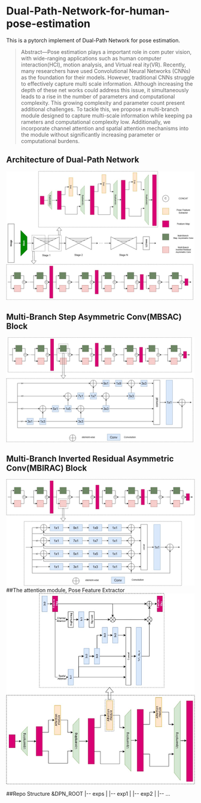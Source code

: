 # Dual-Path-Network-for-human-pose-estimation
This is a pytorch implement of Dual-Path Network for pose estimation.

>Abstract—Pose estimation plays a important role in com
puter vision, with wide-ranging applications such as human
computer interaction(HCI), motion analysis, and Virtual real
ity(VR). Recently, many researchers have used Convolutional
 Neural Networks (CNNs) as the foundation for their models.
 However, traditional CNNs struggle to effectively capture multi
scale information. Although increasing the depth of these net
works could address this issue, it simultaneously leads to a rise
 in the number of parameters and computational complexity.
 This growing complexity and parameter count present additional
 challenges. To tackle this, we propose a multi-branch module
 designed to capture multi-scale information while keeping pa
rameters and computational complexity low. Additionally, we
 incorporate channel attention and spatial attention mechanisms
 into the module without significantly increasing parameter or
 computational burdens.

## Architecture of Dual-Path Network
![image](https://github.com/ps259685/Dual-Path-Network-for-human-pose-estimation/blob/main/DPN/figures/Overall%20Architecture.jpg)
## Multi-Branch Step Asymmetric Conv(MBSAC) Block
![image](https://github.com/ps259685/Dual-Path-Network-for-human-pose-estimation/blob/main/DPN/figures/Multi-Branch%20Step%20Asymmertic%20Conv(MBSAC)%20Block.jpg)
## Multi-Branch Inverted Residual Asymmetric Conv(MBIRAC) Block
![image](https://github.com/ps259685/Dual-Path-Network-for-human-pose-estimation/blob/main/DPN/figures/Multi-Branch%20Inverted%20Residual%20Asymmetric%20Conv(MBIRAC)%20Block.jpg)
##The attention module, Pose Feature Extractor
![image](https://github.com/ps259685/Dual-Path-Network-for-human-pose-estimation/blob/main/DPN/figures/The%20attention%20module%2C%20Pose%20Feature%20Extractor.jpg)

##Repo Structure
&DPN_ROOT
|-- exps
|    |-- exp1
|    |-- exp2
|    |-- ...
